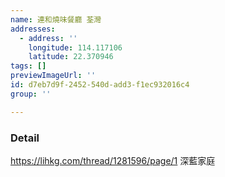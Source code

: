 ```yaml
---
name: 連和燒味餐廳 荃灣
addresses:
  - address: ''
    longitude: 114.117106
    latitude: 22.370946
tags: []
previewImageUrl: ''
id: d7eb7d9f-2452-540d-add3-f1ec932016c4
group: ''

---
```

### Detail
https://lihkg.com/thread/1281596/page/1
深藍家庭

